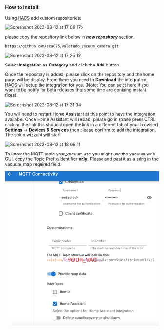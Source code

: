 ### How to install:
Using [HACS](https://hacs.xyz/) add custom repositories:

![Screenshot 2023-08-12 at 17 06 17](https://github.com/sca075/valetudo_vacuum_camera/assets/82227818/4abdf05a-eb50-4317-a0e9-8c6984bdba05)>


please copy the repository link below in ***new repository*** section.
```
https://github.com/sca075/valetudo_vacuum_camera.git
```
![Screenshot 2023-08-12 at 17 25 12](https://github.com/sca075/valetudo_vacuum_camera/assets/82227818/5e0874e6-4599-4853-b69b-940609555491)

Select **Integration** as **Category** and click the **Add** button.

Once the repository is added, please click on the repository and the home page will be display. From there you need to 
 **Download** the integration, [HACS](https://hacs.xyz/) will setup the integration for you. (Note: You can selct here if you want to be notify for beta releases that some time are containg instant fixes). 
 
![Screenshot 2023-08-12 at 17 31 34](https://github.com/sca075/valetudo_vacuum_camera/assets/82227818/8ab843a7-be55-4203-b107-c62b64d17032)

You will need to restart Home Assistant at this point to have the integration available. Once Home Assistant will reload, please go in (plase press CTRL clicking the link this shouold open the link in a different tab of your browser) [**Settings** -> **Devices & Services**](https://my.home-assistant.io/redirect/config_flow_start/?domain=valetudo_vacuum_camera) then please confirm to add the integration. The setup wizzard will start.

![Screenshot 2023-08-12 at 18 09 11](https://github.com/sca075/valetudo_vacuum_camera/assets/82227818/59f0022e-e233-4311-a6aa-37f17996d6f3)

To know the MQTT topic your_vacuum use you might use the vacuum web GUI.
copy the Topic Prefix/Identifier **only**. Please and past it as a sting in the
vacuum_map required field.

<div align="center">
  <img src="/images/img.png" alt="Valetudo Connections Setting Menu">
</div>
